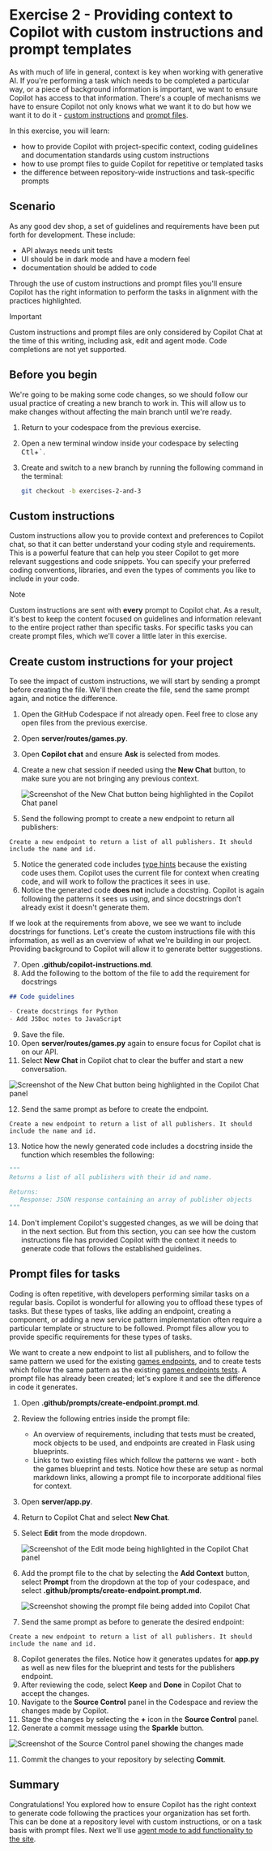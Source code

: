 # Exercise 2 - Providing context to Copilot with custom instructions and prompt templates

As with much of life in general, context is key when working with generative AI. If you're performing a task which needs to be completed a particular way, or a piece of background information is important, we want to ensure Copilot has access to that information. There's a couple of mechanisms we have to ensure Copilot not only knows what we want it to do but how we want it to do it - [custom instructions](https://code.visualstudio.com/docs/copilot/copilot-customization) and [prompt files](https://code.visualstudio.com/docs/copilot/copilot-customization#_reusable-prompt-files-experimental).

In this exercise, you will learn:

- how to provide Copilot with project-specific context, coding guidelines and documentation standards using custom instructions
- how to use prompt files to guide Copilot for repetitive or templated tasks
- the difference between repository-wide instructions and task-specific prompts

## Scenario

As any good dev shop, a set of guidelines and requirements have been put forth for development. These include:

- API always needs unit tests
- UI should be in dark mode and have a modern feel
- documentation should be added to code

Through the use of custom instructions and prompt files you'll ensure Copilot has the right information to perform the tasks in alignment with the practices highlighted.

> [!IMPORTANT]
> Custom instructions and prompt files are only considered by Copilot Chat at the time of this writing, including ask, edit and agent mode. Code completions are not yet supported. 

## Before you begin

We're going to be making some code changes, so we should follow our usual practice of creating a new branch to work in. This will allow us to make changes without affecting the main branch until we're ready.

1. Return to your codespace from the previous exercise.
2. Open a new terminal window inside your codespace by selecting <kbd>Ctl</kbd>+<kbd>\`</kbd>.
3. Create and switch to a new branch by running the following command in the terminal:

   ```bash
   git checkout -b exercises-2-and-3
   ```

## Custom instructions

Custom instructions allow you to provide context and preferences to Copilot chat, so that it can better understand your coding style and requirements. This is a powerful feature that can help you steer Copilot to get more relevant suggestions and code snippets. You can specify your preferred coding conventions, libraries, and even the types of comments you like to include in your code.

> [!NOTE]
> Custom instructions are sent with **every** prompt to Copilot chat. As a result, it's best to keep the content focused on guidelines and information relevant to the entire project rather than specific tasks. For specific tasks you can create prompt files, which we'll cover a little later in this exercise.

## Create custom instructions for your project

To see the impact of custom instructions, we will start by sending a prompt before creating the file. We'll then create the file, send the same prompt again, and notice the difference.

1. Open the GitHub Codespace if not already open. Feel free to close any open files from the previous exercise.
2. Open **server/routes/games.py**.
3. Open **Copilot chat** and ensure **Ask** is selected from modes.
4. Create a new chat session if needed using the **New Chat** button, to make sure you are not bringing any previous context.

   ![Screenshot of the New Chat button being highlighted in the Copilot Chat panel](images/copilot-new-chat.png)

5. Send the following prompt to create a new endpoint to return all publishers:

```plaintext
Create a new endpoint to return a list of all publishers. It should include the name and id.
```

5. Notice the generated code includes [type hints](https://docs.python.org/3/library/typing.html) because the existing code uses them. Copilot uses the current file for context when creating code, and will work to follow the practices it sees in use.
6. Notice the generated code **does not** include a docstring. Copilot is again following the patterns it sees us using, and since docstrings don't already exist it doesn't generate them.

If we look at the requirements from above, we see we want to include docstrings for functions. Let's create the custom instructions file with this information, as well as an overview of what we're building in our project. Providing background to Copilot will allow it to generate better suggestions.

7. Open **.github/copilot-instructions.md**.
8. Add the following to the bottom of the file to add the requirement for docstrings

```markdown
## Code guidelines

- Create docstrings for Python
- Add JSDoc notes to JavaScript
```

9. Save the file.
10. Open **server/routes/games.py** again to ensure focus for Copilot chat is on our API.
11. Select **New Chat** in Copilot chat to clear the buffer and start a new conversation.

   ![Screenshot of the New Chat button being highlighted in the Copilot Chat panel](images/copilot-new-chat.png)

12. Send the same prompt as before to create the endpoint.

```plaintext
Create a new endpoint to return a list of all publishers. It should include the name and id.
```

13. Notice how the newly generated code includes a docstring inside the function which resembles the following:

   ```python
   """
   Returns a list of all publishers with their id and name.
    
   Returns:
      Response: JSON response containing an array of publisher objects
   """
   ```

14. Don't implement Copilot's suggested changes, as we will be doing that in the next section. But from this section, you can see how the custom instructions file has provided Copilot with the context it needs to generate code that follows the established guidelines.

## Prompt files for tasks

Coding is often repetitive, with developers performing similar tasks on a regular basis. Copilot is wonderful for allowing you to offload these types of tasks. But these types of tasks, like adding an endpoint, creating a component, or adding a new service pattern implementation often require a particular template or structure to be followed. Prompt files allow you to provide specific requirements for these types of tasks.

We want to create a new endpoint to list all publishers, and to follow the same pattern we used for the existing [games endpoints](../server/routes/games.py), and to create tests which follow the same pattern as the existing [games endpoints tests](../server/tests/test_routes/test_games.py). A prompt file has already been created; let's explore it and see the difference in code it generates.

1. Open **.github/prompts/create-endpoint.prompt.md**.
2. Review the following entries inside the prompt file:

   - An overview of requirements, including that tests must be created, mock objects to be used, and endpoints are created in Flask using blueprints.
   - Links to two existing files which follow the patterns we want - both the games blueprint and tests. Notice how these are setup as normal markdown links, allowing a prompt file to incorporate additional files for context.

3. Open **server/app.py**.
4. Return to Copilot Chat and select **New Chat**.
5. Select **Edit** from the mode dropdown.

   ![Screenshot of the Edit mode being highlighted in the Copilot Chat panel](images/copilot-edits.png)

6. Add the prompt file to the chat by selecting the **Add Context** button, select **Prompt** from the dropdown at the top of your codespace, and select **.github/prompts/create-endpoint.prompt.md**.

   ![Screenshot showing the prompt file being added into Copilot Chat](images/copilot-add-prompt-file.png)

7. Send the same prompt as before to generate the desired endpoint:

```plaintext
Create a new endpoint to return a list of all publishers. It should include the name and id.
```

8. Copilot generates the files. Notice how it generates updates for **app.py** as well as new files for the blueprint and tests for the publishers endpoint.
9. After reviewing the code, select **Keep** and **Done** in Copilot Chat to accept the changes.
10. Navigate to the **Source Control** panel in the Codespace and review the changes made by Copilot.
11. Stage the changes by selecting the **+** icon in the **Source Control** panel.
11. Generate a commit message using the **Sparkle** button.

   ![Screenshot of the Source Control panel showing the changes made](images/source-control-changes.png)

11. Commit the changes to your repository by selecting **Commit**.

## Summary

Congratulations! You explored how to ensure Copilot has the right context to generate code following the practices your organization has set forth. This can be done at a repository level with custom instructions, or on a task basis with prompt files. Next we'll use [agent mode to add functionality to the site](./3-copilot-agent-mode-vscode.md).
